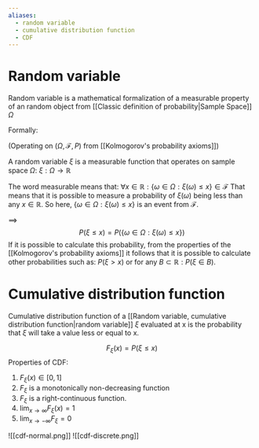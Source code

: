```yaml
---
aliases:
  - random variable
  - cumulative distribution function
  - CDF
---
```

# Random variable
Random variable is a mathematical formalization of a measurable property of an random object from [[Classic definition of probability|Sample Space]] $\Omega$

Formally:

(Operating on $(\Omega, \mathcal{F}, P)$ from [[Kolmogorov's probability axioms]])

A random variable $\xi$ is a measurable function that operates on sample space $\Omega$:
	$\xi : \Omega \to \mathbb{R}$

The word measurable means that:
	$\forall x \in \mathbb{R}: \{ \omega \in \Omega: \xi(\omega) \leq x \} \in \mathcal{F}$
That means that it is possible to measure a probability of $\xi(\omega)$ being less than any $x \in \mathbb{R}$. So here, $\{\omega \in \Omega: \xi(\omega) \leq x\}$  is an event from $\mathcal{F}$.

$\implies$
$$
P(\xi\leq x) = P(\{\omega \in \Omega: \xi(\omega) \leq x\})
$$
If it is possible to calculate this probability, from the properties of the [[Kolmogorov's probability axioms]] it follows that it is possible to calculate other probabilities such as: $P(\xi>x)$ or for any $B \subset \mathbb{R}: P(\xi\in B)$.

# Cumulative distribution function

Cumulative distribution function of a [[Random variable, cumulative distribution function|random variable]] $\xi$ evaluated at x is the probability that $\xi$ will take a value less or equal to x.

$$
F_{\xi}(x) = P(\xi \leq x)
$$
Properties of CDF:
1. $F_{\xi} (x) \in [0,1]$
2. $F_{\xi}$ is a monotonically non-decreasing function
3. $F_{\xi}$ is a right-continuous function.
4. $\lim_{ x \to \infty }F_{\xi}(x) = 1$
5. $\lim_{ x \to - \infty }F_{\xi} =0$

![[cdf-normal.png]]
![[cdf-discrete.png]]